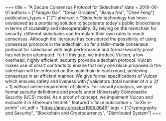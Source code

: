 +++
title = "A Secure Consensus Protocol for Sidechains"
date = 2019-06-01
authors = ["Fangyu Gai", "Cesar Grajales", "Jianyu Niu", "Chen Feng"]
publication_types = ["2"]
abstract = "Sidechain technology has been envisioned as a promising solution to accelerate today's public blockchains in terms of scalability and interoperability. By relying on the mainchain for security, different sidechains can formulate their own rules to reach consensus. Although the literature has considered the possibility of using consensus protocols in the sidechain, so far a tailor-made consensus protocol for sidechains with high performance and formal security proof has not been attempted. To fill this gap, we introduce Vulcan, a low overhead, highly efficient, security provable sidechain protocol. Vulcan makes use of smart contracts to ensure that only one block proposed in the sidechain will be enforced on the mainchain in each round, achieving consensus in an efficient manner. We give formal specifications of Vulcan which ensures safety and liveness with $f$ validators (total number of $n≥ 2f+1$) without online requirement of clients. For security analysis, we give formal security definitions and proofs under Universally Composable Security (UCS) model. As a proof of concept, we implement Vulcan and evaluate it in Ethereum testnet."
featured = false
publication = "*arXiv e-prints*"
url_pdf = "https://arxiv.org/abs/1906.0649"
tags = ["Cryptography and Security", "Blockchain and Cryptocurrency", "Distributed System"]
+++
